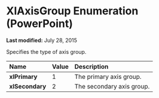
# XlAxisGroup Enumeration (PowerPoint)

 **Last modified:** July 28, 2015

Specifies the type of axis group.


|**Name**|**Value**|**Description**|
|:-----|:-----|:-----|
| **xlPrimary**|1|The primary axis group.|
| **xlSecondary**|2|The secondary axis group.|
